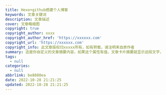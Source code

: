 ```yaml
---
title: Hexo+github搭建个人博客
keywords: 文章关键词
description: 文章描述
cover: 文章略缩图
copyright: true
copyright_author: xxxx
copyright_author_href: 'https://xxxxxx.com'
copyright_url: 'https://xxxxxx.com'
copyright_info: 此文章版权归xxxxx所有，如有转载，请注明来自原作者
summary: 这是你自定义的文章摘要内容，如果这个属性有值，文章卡片摘要就显示这段文字，否则程序会自动截取文章的部分内容作为摘要
tags:
  - null
categories:
  - null
abbrlink: be8880ea
date: 2022-10-28 21:21:25
updated: 2022-10-28 21:21:25
---
```

